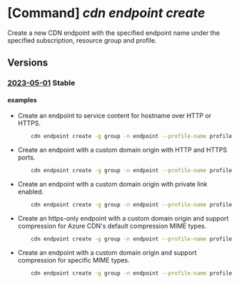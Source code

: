 # [Command] _cdn endpoint create_

Create a new CDN endpoint with the specified endpoint name under the specified subscription, resource group and profile.

## Versions

### [2023-05-01](/Resources/mgmt-plane/L3N1YnNjcmlwdGlvbnMve30vcmVzb3VyY2Vncm91cHMve30vcHJvdmlkZXJzL21pY3Jvc29mdC5jZG4vcHJvZmlsZXMve30vZW5kcG9pbnRzL3t9/2023-05-01.xml) **Stable**

<!-- mgmt-plane /subscriptions/{}/resourcegroups/{}/providers/microsoft.cdn/profiles/{}/endpoints/{} 2023-05-01 -->

#### examples

- Create an endpoint to service content for hostname over HTTP or HTTPS.
    ```bash
        cdn endpoint create -g group -n endpoint --profile-name profile --origin www.example.com
    ```

- Create an endpoint with a custom domain origin with HTTP and HTTPS ports.
    ```bash
        cdn endpoint create -g group -n endpoint --profile-name profile --origin www.example.com 88 4444
    ```

- Create an endpoint with a custom domain origin with private link enabled.
    ```bash
        cdn endpoint create -g group -n endpoint --profile-name profile --origin www.example.com 80 443 /subscriptions/subid/resourcegroups/rg1/providers/Microsoft.Network/privateLinkServices/pls1 eastus "Please approve this request"
    ```

- Create an https-only endpoint with a custom domain origin and support compression for Azure CDN's default compression MIME types.
    ```bash
        cdn endpoint create -g group -n endpoint --profile-name profile --origin www.example.com --no-http --enable-compression
    ```

- Create an endpoint with a custom domain origin and support compression for specific MIME types.
    ```bash
        cdn endpoint create -g group -n endpoint --profile-name profile --origin www.example.com --enable-compression --content-types-to-compress text/plain text/html
    ```
